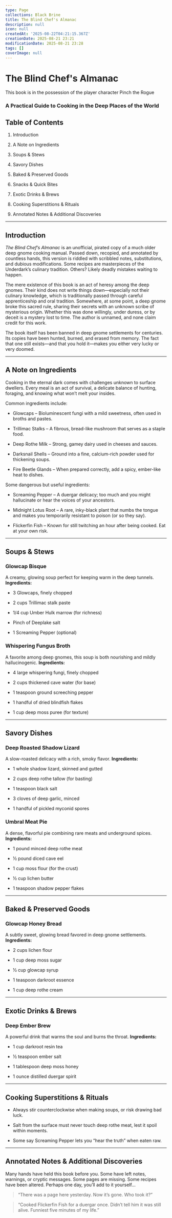 ```yaml
---
type: Page
collections: Black Brine
title: The Blind Chef's Almanac
description: null
icon: null
createdAt: '2025-08-22T04:21:15.367Z'
creationDate: 2025-08-21 23:21
modificationDate: 2025-08-21 23:28
tags: []
coverImage: null
---
```


# The Blind Chef's Almanac

This book is in the possession of the player character Pinch the Rogue

### A Practical Guide to Cooking in the Deep Places of the World

## Table of Contents

1. Introduction

2. A Note on Ingredients

3. Soups & Stews

4. Savory Dishes

5. Baked & Preserved Goods

6. Snacks & Quick Bites

7. Exotic Drinks & Brews

8. Cooking Superstitions & Rituals

9. Annotated Notes & Additional Discoveries

---

## Introduction

*The Blind Chef’s Almanac* is an unofficial, pirated copy of a much older deep gnome cooking manual. Passed down, recopied, and annotated by countless hands, this version is riddled with scribbled notes, substitutions, and dubious modifications. Some recipes are masterpieces of the Underdark’s culinary tradition. Others? Likely deadly mistakes waiting to happen.

The mere existence of this book is an act of heresy among the deep gnomes. Their kind does not write things down—especially not their culinary knowledge, which is traditionally passed through careful apprenticeship and oral tradition. Somewhere, at some point, a deep gnome broke this sacred rule, sharing their secrets with an unknown scribe of mysterious origin. Whether this was done willingly, under duress, or by deceit is a mystery lost to time. The author is unnamed, and none claim credit for this work.

The book itself has been banned in deep gnome settlements for centuries. Its copies have been hunted, burned, and erased from memory. The fact that one still exists—and that you hold it—makes you either very lucky or very doomed.

---

## A Note on Ingredients

Cooking in the eternal dark comes with challenges unknown to surface dwellers. Every meal is an act of survival, a delicate balance of hunting, foraging, and knowing what won’t melt your insides.

Common ingredients include:

- Glowcaps – Bioluminescent fungi with a mild sweetness, often used in broths and pastes.

- Trillimac Stalks – A fibrous, bread-like mushroom that serves as a staple food.

- Deep Rothe Milk – Strong, gamey dairy used in cheeses and sauces.

- Darksnail Shells – Ground into a fine, calcium-rich powder used for thickening soups.

- Fire Beetle Glands – When prepared correctly, add a spicy, ember-like heat to dishes.

Some dangerous but useful ingredients:

- Screaming Pepper – A duergar delicacy; too much and you might hallucinate or hear the voices of your ancestors.

- Midnight Lotus Root – A rare, inky-black plant that numbs the tongue and makes you temporarily resistant to poison (or so they say).

- Flickerfin Fish – Known for still twitching an hour after being cooked. Eat at your own risk.

---

## Soups & Stews

### Glowcap Bisque

A creamy, glowing soup perfect for keeping warm in the deep tunnels.
**Ingredients:**

- 3 Glowcaps, finely chopped

- 2 cups Trillimac stalk paste

- 1/4 cup Umber Hulk marrow (for richness)

- Pinch of Deeplake salt

- 1 Screaming Pepper (optional)

### Whispering Fungus Broth

A favorite among deep gnomes, this soup is both nourishing and mildly hallucinogenic.
**Ingredients:**

- 4 large whispering fungi, finely chopped

- 2 cups thickened cave water (for base)

- 1 teaspoon ground screeching pepper

- 1 handful of dried blindfish flakes

- 1 cup deep moss puree (for texture)

---

## Savory Dishes

### Deep Roasted Shadow Lizard

A slow-roasted delicacy with a rich, smoky flavor.
**Ingredients:**

- 1 whole shadow lizard, skinned and gutted

- 2 cups deep rothe tallow (for basting)

- 1 teaspoon black salt

- 3 cloves of deep garlic, minced

- 1 handful of pickled myconid spores

### Umbral Meat Pie

A dense, flavorful pie combining rare meats and underground spices.
**Ingredients:**

- 1 pound minced deep rothe meat

- ½ pound diced cave eel

- 1 cup moss flour (for the crust)

- ½ cup lichen butter

- 1 teaspoon shadow pepper flakes

---

## Baked & Preserved Goods

### Glowcap Honey Bread

A subtly sweet, glowing bread favored in deep gnome settlements.
**Ingredients:**

- 2 cups lichen flour

- 1 cup deep moss sugar

- ½ cup glowcap syrup

- 1 teaspoon darkroot essence

- 1 cup deep rothe cream

---

## Exotic Drinks & Brews

### Deep Ember Brew

A powerful drink that warms the soul and burns the throat.
**Ingredients:**

- 1 cup darkroot resin tea

- ½ teaspoon ember salt

- 1 tablespoon deep moss honey

- 1 ounce distilled duergar spirit

---

## Cooking Superstitions & Rituals

- Always stir counterclockwise when making soups, or risk drawing bad luck.

- Salt from the surface must never touch deep rothe meat, lest it spoil within moments.

- Some say Screaming Pepper lets you “hear the truth” when eaten raw.

---

## Annotated Notes & Additional Discoveries

Many hands have held this book before you. Some have left notes, warnings, or cryptic messages. Some pages are missing. Some recipes have been altered. Perhaps one day, you’ll add to it yourself…

> “There was a page here yesterday. Now it’s gone. Who took it?”

> “Cooked Flickerfin Fish for a duergar once. Didn’t tell him it was still alive. Funniest five minutes of my life.”

